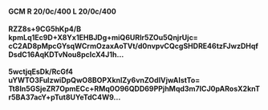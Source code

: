 #### GCM R 20/0c/400 L 20/0c/400
**RZZ8s+9CG5hKp4/B**<br/>**kpmLq1Ec9D+X8Yx1EHBJDg+miQ6URlr5ZOu5QnjrUjc=**<br/>**cC2AD8pMpcGYsqWCrmOzaxAoTVt/d0nvpvCQcgSHDRE46tzFJwzDHqfDsdC16AqKDTvNou8pcIcX4J1h...**<br/><br/>
**5wctjqEsDk/RcGf4**<br/>**uYWTO3FulzwiDpQwO8BOPXknlZy6vnZOdIVjwAIstTo=**<br/>**Tt8In5GSjeZR7OpmECc+RMq0O96QDD69PPjhMqd3m7lCJ0pARosX2knTr5BA37acY+pTut8UYeTdC4W9...**
